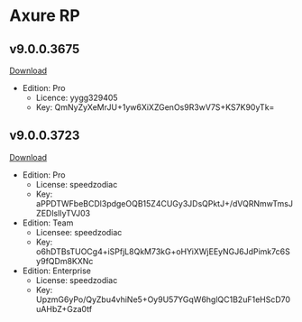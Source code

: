 # Axure RP

## v9.0.0.3675

[Download](https://perrychan.oss-cn-shenzhen.aliyuncs.com/Applications/AxureRP-Setup-9.0.0.3675.dmg?Expires=1604114154&OSSAccessKeyId=TMP.3Kg39rpxt7Y9F6c7AbqDZ9fimJRL7jcAt7XhVB2rqMzFJzPAspRbCWwnx5GA4muDbPFBC5egVDRg6H2v7vCv61VBzrqZ7v&Signature=qT%2BX8Qry5IvBwIyYLRtJvo6e590%3D)

* Edition: Pro
  * Licence: yygg329405
  * Key: QmNyZyXeMrJU+1yw6XiXZGenOs9R3wV7S+KS7K90yTk=

## v9.0.0.3723

[Download](https://perrychan.oss-cn-shenzhen.aliyuncs.com/Applications/axure-rp-9.0.0.3723.dmg?Expires=1612531220&OSSAccessKeyId=TMP.3KiFxa68THMdYrKCWPa2hRFot9UfFR6zdM2VRxPzNHvBQ8WGQQ8n5L19FcnLnX4cY6WBnesDxaoxNvhgJmGeudJGgUAGh6&Signature=0brlXGJAfLwzgq9RlllEoWXTU1E%3D)

* Edition: Pro
  * License: speedzodiac
  * Key: aPPDTWFbeBCDl3pdgeOQB15Z4CUGy3JDsQPktJ+/dVQRNmwTmsJZEDlslIyTVJ03
* Edition: Team
  * Licensee: speedzodiac
  * Key: o6hDTBsTUOCg4+iSPfjL8QkM73kG+oHYiXWjEEyNGJ6JdPimk7c6Sy9fQDm8KXNc
* Edition: Enterprise
  * License: speedzodiac
  * Key: UpzmG6yPo/QyZbu4vhiNe5+Oy9U57YGqW6hglQC1B2uF1eHScD70uAHbZ+Gza0tf



